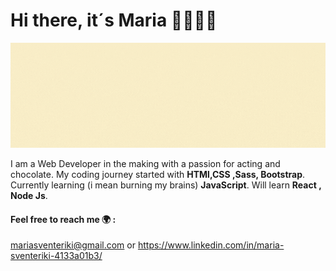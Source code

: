 # Hi there, it´s Maria 👋👩🏼‍💻

![](Maria.gif)

I am a Web Developer in the making with a passion for acting and chocolate. 
My coding journey started with **HTMl,CSS ,Sass, Bootstrap**.
Currently learning (i mean burning my brains) **JavaScript**.
Will learn **React , Node Js**.
#### Feel free to reach me 🌍 :
 mariasventeriki@gmail.com or https://www.linkedin.com/in/maria-sventeriki-4133a01b3/



